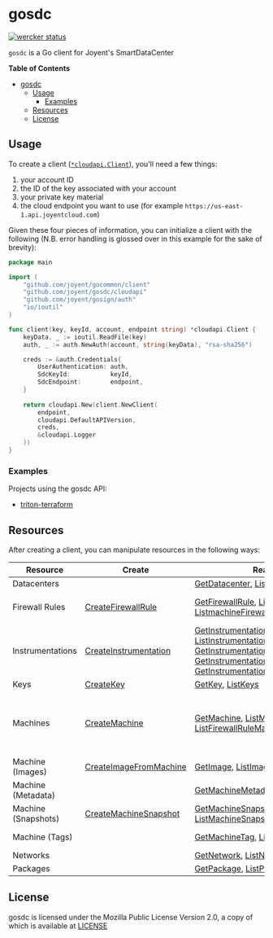 # gosdc

[![wercker status](https://app.wercker.com/status/a67e1ce9fe6c59667adf0de5fc67673b/s/master "wercker status")](https://app.wercker.com/project/bykey/a67e1ce9fe6c59667adf0de5fc67673b)

`gosdc` is a Go client for Joyent's SmartDataCenter

<!-- markdown-toc start - Don't edit this section. Run M-x markdown-toc-generate-toc again -->
**Table of Contents**

- [gosdc](#gosdc)
    - [Usage](#usage)
        - [Examples](#examples)
    - [Resources](#resources)
    - [License](#license)

<!-- markdown-toc end -->

## Usage

To create a client
([`*cloudapi.Client`](https://godoc.org/github.com/joyent/gosdc/cloudapi#Client)),
you'll need a few things:

1. your account ID
2. the ID of the key associated with your account
3. your private key material
4. the cloud endpoint you want to use (for example
   `https://us-east-1.api.joyentcloud.com`)
   
Given these four pieces of information, you can initialize a client with the
following (N.B. error handling is glossed over in this example for the sake of
brevity):

```go
package main

import (
	"github.com/joyent/gocommon/client"
	"github.com/joyent/gosdc/cloudapi"
	"github.com/joyent/gosign/auth"
    "io/ioutil"
)

func client(key, keyId, account, endpoint string) *cloudapi.Client {
	keyData, _ := ioutil.ReadFile(key)
	auth, _ := auth.NewAuth(account, string(keyData), "rsa-sha256")

	creds := &auth.Credentials{
    	UserAuthentication: auth,
		SdcKeyId:           keyId,
		SdcEndpoint:        endpoint,
	}
    
	return cloudapi.New(client.NewClient(
		endpoint,
		cloudapi.DefaultAPIVersion,
		creds,
		&cloudapi.Logger
	))
}
```

### Examples

Projects using the gosdc API:

 - [triton-terraform](https://github.com/joyent/triton-terraform)

## Resources

After creating a client, you can manipulate resources in the following ways:

| Resource | Create | Read | Update | Delete | Extra |
|----------|--------|------|--------|--------|-------|
| Datacenters | | [GetDatacenter](https://godoc.org/github.com/joyent/gosdc/cloudapi#Client.GetDatacenter), [ListDatacenters](https://godoc.org/github.com/joyent/gosdc/cloudapi#Client.ListDatacenters) | | | |
| Firewall Rules | [CreateFirewallRule](https://godoc.org/github.com/joyent/gosdc/cloudapi#Client.CreateFirewallRule) | [GetFirewallRule](https://godoc.org/github.com/joyent/gosdc/cloudapi#Client.GetFirewallRule), [ListFirewallRules](https://godoc.org/github.com/joyent/gosdc/cloudapi#Client.ListFirewallRules), [ListmachineFirewallRules](https://godoc.org/github.com/joyent/gosdc/cloudapi#Client.ListMachineFirewallRules) | [UpdateFirewallRule](https://godoc.org/github.com/joyent/gosdc/cloudapi#Client.UpdateFirewallRule), [EnableFirewallRule](https://godoc.org/github.com/joyent/gosdc/cloudapi#Client.EnableFirewallRule), [DisableFirewallRule](https://godoc.org/github.com/joyent/gosdc/cloudapi#Client.DisableFirewallRule) | [DeleteFirewallRule](https://godoc.org/github.com/joyent/gosdc/cloudapi#Client.DeleteFirewallRule) | |
| Instrumentations | [CreateInstrumentation](https://godoc.org/github.com/joyent/gosdc/cloudapi#Client.CreateInstrumentation) | [GetInstrumentation](https://godoc.org/github.com/joyent/gosdc/cloudapi#Client.GetInstrumentation), [ListInstrumentations](https://godoc.org/github.com/joyent/gosdc/cloudapi#Client.ListInstrumentations), [GetInstrumentationHeatmap](https://godoc.org/github.com/joyent/gosdc/cloudapi#Client.GetInstrumentationHeatmap), [GetInstrumentationHeatmapDetails](https://godoc.org/github.com/joyent/gosdc/cloudapi#Client.GetInstrumentationHeatmapDetails), [GetInstrumentationValue](https://godoc.org/github.com/joyent/gosdc/cloudapi#Client.GetInstrumentationValue) | | [DeleteInstrumentation](https://godoc.org/github.com/joyent/gosdc/cloudapi#Client.DeleteInstrumentation) | [DescribeAnalytics](https://godoc.org/github.com/joyent/gosdc/cloudapi#Client.DescribeAnalytics) |
| Keys | [CreateKey](https://godoc.org/github.com/joyent/gosdc/cloudapi#Client.CreateKey) | [GetKey](https://godoc.org/github.com/joyent/gosdc/cloudapi#Client.GetKey), [ListKeys](https://godoc.org/github.com/joyent/gosdc/cloudapi#Client.ListKeys) | | [DeleteKey](https://godoc.org/github.com/joyent/gosdc/cloudapi#Client.DeleteKey) | |
| Machines | [CreateMachine](https://godoc.org/github.com/joyent/gosdc/cloudapi#Client.CreateMachine) | [GetMachine](https://godoc.org/github.com/joyent/gosdc/cloudapi#Client.GetMachine), [ListMachines](https://godoc.org/github.com/joyent/gosdc/cloudapi#Client.ListMachines), [ListFirewallRuleMachines](https://godoc.org/github.com/joyent/gosdc/cloudapi#Client.ListFirewallRuleMachines)  | [RenameMachine](https://godoc.org/github.com/joyent/gosdc/cloudapi#Client.RenameMachine), [ResizeMachine](https://godoc.org/github.com/joyent/gosdc/cloudapi#Client.ResizeMachine) | [DeleteMachine](https://godoc.org/github.com/joyent/gosdc/cloudapi#Client.DeleteMachine) | [CountMachines](https://godoc.org/github.com/joyent/gosdc/cloudapi#Client.CountMachines), [MachineAudit](https://godoc.org/github.com/joyent/gosdc/cloudapi#Client.MachineAudit), [StartMachine](https://godoc.org/github.com/joyent/gosdc/cloudapi#Client.StartMachine), [StartMachineFromSnapshot](https://godoc.org/github.com/joyent/gosdc/cloudapi#Client.StartMachineFromSnapshot), [StopMachine](https://godoc.org/github.com/joyent/gosdc/cloudapi#Client.StopMachine), [RebootMachine](https://godoc.org/github.com/joyent/gosdc/cloudapi#Client.RebootMachine) |
| Machine (Images) | [CreateImageFromMachine](https://godoc.org/github.com/joyent/gosdc/cloudapi#Client.CreateImageFromMachine) | [GetImage](https://godoc.org/github.com/joyent/gosdc/cloudapi#Client.GetImage), [ListImages](https://godoc.org/github.com/joyent/gosdc/cloudapi#Client.ListImages) | | [DeleteImage](https://godoc.org/github.com/joyent/gosdc/cloudapi#Client.DeleteImage) | [ExportImage](https://godoc.org/github.com/joyent/gosdc/cloudapi#Client.ExportImage) |
| Machine (Metadata) | | [GetMachineMetadata](https://godoc.org/github.com/joyent/gosdc/cloudapi#Client.GetMachineMetadata) | [UpdateMachineMetadata](https://godoc.org/github.com/joyent/gosdc/cloudapi#Client.UpdateMachineMetadata) | [DeleteMachineMetadata](https://godoc.org/github.com/joyent/gosdc/cloudapi#Client.DeleteMachineMetadata), [DeleteAllMachineMetadata](https://godoc.org/github.com/joyent/gosdc/cloudapi#Client.DeleteAllMachineMetadata) | |
| Machine (Snapshots) | [CreateMachineSnapshot](https://godoc.org/github.com/joyent/gosdc/cloudapi#Client.CreateMachineSnapshot) | [GetMachineSnapshot](https://godoc.org/github.com/joyent/gosdc/cloudapi#Client.GetMachineSnapshot), [ListMachineSnapshots](https://godoc.org/github.com/joyent/gosdc/cloudapi#Client.ListMachineSnapshots) | | [DeleteMachineSnapshot](https://godoc.org/github.com/joyent/gosdc/cloudapi#Client.DeleteMachineSnapshot) | |
| Machine (Tags) | | [GetMachineTag](https://godoc.org/github.com/joyent/gosdc/cloudapi#Client.GetMachineTag), [ListMachineTags](https://godoc.org/github.com/joyent/gosdc/cloudapi#Client.ListMachineTags) | [AddMachineTags](https://godoc.org/github.com/joyent/gosdc/cloudapi#Client.AddMachineTags), [ReplaceMachineTags](https://godoc.org/github.com/joyent/gosdc/cloudapi#Client.ReplaceMachineTags) | [DeleteMachineTag](https://godoc.org/github.com/joyent/gosdc/cloudapi#Client.DeleteMachineTag), [DeleteMachineTags](https://godoc.org/github.com/joyent/gosdc/cloudapi#Client.DeleteMachineTags) | [EnableFirewallMachine](https://godoc.org/github.com/joyent/gosdc/cloudapi#Client.EnableFirewallMachine), [DisableFirewallMachine](https://godoc.org/github.com/joyent/gosdc/cloudapi#Client.DisableFirewallMachine) |
| Networks | | [GetNetwork](https://godoc.org/github.com/joyent/gosdc/cloudapi#Client.GetNetwork), [ListNetworks](https://godoc.org/github.com/joyent/gosdc/cloudapi#Client.ListNetworks) | | | |
| Packages | | [GetPackage](https://godoc.org/github.com/joyent/gosdc/cloudapi#Client.GetPackage), [ListPackages](https://godoc.org/github.com/joyent/gosdc/cloudapi#Client.ListPackages) | | | |

## License

gosdc is licensed under the Mozilla Public License Version 2.0, a copy of which
is available at [LICENSE](LICENSE)

